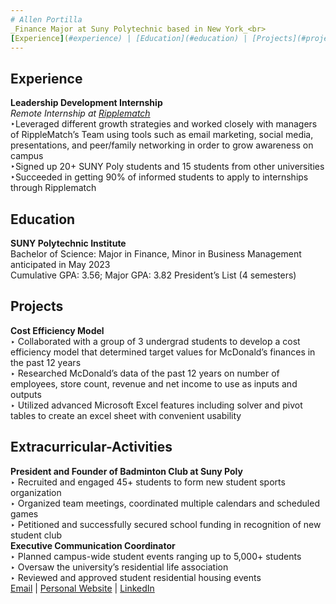 ```yaml
---
# Allen Portilla                  
_Finance Major at Suny Polytechnic based in New York_<br>
[Experience](#experience) | [Education](#education) | [Projects](#projects) | [Extracurricular Activities](#extracurricular-activities)
---
```

## Experience<br>
**Leadership Development Internship**<br>
_Remote Internship at [Ripplematch](https://ripplematch.com/)_<br>
‣Leveraged different growth strategies and worked closely with managers of 
  RippleMatch’s Team using tools such as email marketing, social media, 
  presentations, and peer/family networking in order to grow awareness on campus<br>
  ‣Signed up 20+ SUNY Poly students and 15 students from other universities
  <br> 
  ‣Succeeded in getting 90% of informed students to apply to internships through Ripplematch<br>
## Education<br>
 **SUNY Polytechnic Institute**<br>
 Bachelor of Science: Major in Finance, Minor in Business Management 
anticipated in May 2023<br>
Cumulative GPA: 3.56; Major GPA: 3.82
President’s List (4 semesters)<br>
## Projects<br>
**Cost Efficiency Model**<br>
‣ Collaborated with a group of 3 undergrad students to develop a cost efficiency model that determined target values for McDonald’s finances in the past 12 years<br>
‣ Researched McDonald’s data of the past 12 years on number of employees, store count, revenue and net income to use as inputs and outputs <br>
‣ Utilized advanced Microsoft Excel features including solver and pivot tables to create an excel sheet with convenient usability <br>
## Extracurricular-Activities<br>
**President and Founder of Badminton Club at Suny Poly**<br>
‣ Recruited and engaged 45+ students to form new student sports organization<br>
‣ Organized team meetings, coordinated multiple calendars and scheduled games<br>
‣ Petitioned and successfully secured school funding in recognition of new student club<br>
**Executive Communication Coordinator**<br>
‣ Planned campus-wide student events ranging up to 5,000+ students<br>
‣ Oversaw the university’s residential life association<br>
‣ Reviewed and approved student residential housing events<br>
[Email](mailto:allenj.port.com) | [Personal Website](https://allenjport.github.io/) | [LinkedIn](https://www.linkedin.com/in/allenportilla/)

